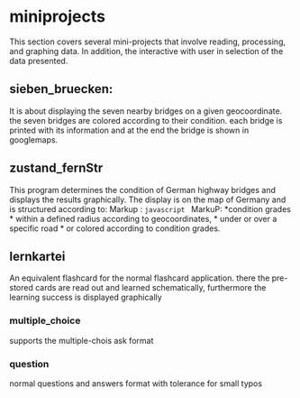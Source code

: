 # miniprojects

This section covers several mini-projects that involve reading, processing, and graphing data. 
In addition, the interactive with user in selection of the data presented. 

## sieben_bruecken: 

It is about displaying the seven nearby bridges on a given geocoordinate. the seven bridges are colored according to their condition. each bridge is printed with its information and at the end the bridge is shown in googlemaps.

## zustand_fernStr

This program determines the condition of German highway bridges and displays the results graphically. The display is on the map of Germany and is structured according to:
Markup : ```javascript
         ```
MarkuP: *condition grades
        * within a defined radius according to geocoordinates,
        * under or over a specific road
        * or colored according to condition grades.

## lernkartei 

An equivalent flashcard for the normal flashcard application. there the pre-stored cards are read out and learned schematically, furthermore the learning success is displayed graphically

### multiple_choice

supports the multiple-chois ask format

### question 

normal questions and answers format with tolerance for small typos 
